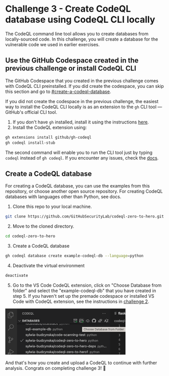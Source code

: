 # Challenge 3 - Create CodeQL database using CodeQL CLI locally

The CodeQL command line tool allows you to create databases from locally-sourced code. In this challenge, you will create a database for the vulnerable code we used in earlier exercises. 

## Use the GitHub Codespace created in the previous challenge or install CodeQL CLI
The GitHub Codespace that you created in the previous challenge comes with CodeQL CLI preinstalled. If you did create the codespace, you can skip this section and go to [#create-a-codeql-database](#create-a-codeql-database).

If you did not create the codespace in the previous challenge, the easiest way to install the CodeQL CLI locally is as an extension to the `gh` CLI tool — GitHub's official CLI tool.
1. If you don't have `gh` installed, install it using the instructions [here](https://github.com/cli/cli#installation).
2. Install the CodeQL extension using:
```bash
gh extensions install github/gh-codeql
gh codeql install-stub
```
The second command will enable you to run the CLI tool just by typing `codeql` instead of `gh codeql`.
If you encounter any issues, check the [docs](https://github.com/github/gh-codeql#installation).

## Create a CodeQL database
For creating a CodeQL database, you can use the examples from this repository, or choose another open source repository. For creating CodeQL databases with languages other than Python, see docs.
1. Clone this repo to your local machine.
```bash
git clone https://github.com/GitHubSecurityLab/codeql-zero-to-hero.git
```
2. Move to the cloned directory.
```bash
cd codeql-zero-to-hero
```
3. Create a CodeQL database
```bash
gh codeql database create example-codeql-db --language=python
```
4. Deactivate the virtual environment
```bash
deactivate
```
5. Go to the VS Code CodeQL extension, click on "Choose Database from folder" and select the "example-codeql-db" that you have created in step 5. 
If you haven't set up the premade codespace or installed VS Code with CodeQL extension, see the instructions in [challenge 2](https://github.com/sylwia-budzynska/codeql-zero-to-hero/blob/main/2/challenge-2/instructions.md).
<img src="../../images/choose-db.png" width="380" alt="Screenshot: Select CodeQL DB from folder icon">

And that's how you create and upload a CodeQL to continue with further analysis.
Congrats on completing challenge 3! 🎉
